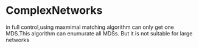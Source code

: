 # ComplexNetworks


in full control,using maxmimal matching  algorithm can only get one MDS.This algorithm can enumurate all MDSs. But it is not suitable for large networks
